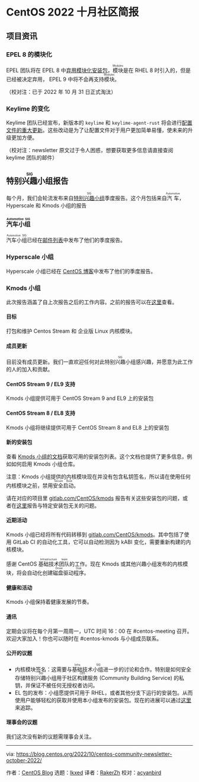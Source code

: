 [#]: subject: "CentOS Community Newsletter, October 2022"
[#]: via: "https://blog.centos.org/2022/10/centos-community-newsletter-october-2022/"
[#]: author: "CentOS Blog https://blog.centos.org"
[#]: collector: "lkxed"
[#]: translator: "RakerZh"
[#]: reviewer: "acyanbird"
[#]: publisher: " "
[#]: url: " "

CentOS 2022 十月社区简报
======

## 项目资讯

### EPEL 8 的模块化 

EPEL 团队将在 EPEL 8 中[弃用模块化安装包][1]，<ruby>模块<rt>Modules</rt></ruby>是在 RHEL 8 时引入的，但是已经被决定弃用， EPEL 9 中将不会再支持<ruby>模块<rt>Modules</rt></ruby>。

（校对注：已于 2022 年 10 月 31 日正式淘汰）


### Keylime 的变化

Keylime 团队已经宣布，新版本的  `keylime`  和  `keylime-agent-rust` 将会进行[配置文件的重大更新][2]。这些改动是为了让配置文件对于用户更加简单易懂，使未来的升级更加方便。

（校对注：newsletter 原文过于令人困惑，想要获取更多信息请直接查阅 keylime 团队的邮件）

## <ruby>特别兴趣小组<rt>SIG</rt></ruby>报告

每个月，我们会轮流发布来自<ruby>[特别兴趣小组][3]<rt>SIG</rt></ruby>季度报告。这个月包括来自<ruby>汽车<rt>Automotive</rt></ruby>，Hyperscale 和 Kmods 小组的报告


### <ruby>汽车小组<rt>Automotive SIG</rt></ruby> 

<ruby>汽车小组<rt>Automotive SIG</rt></ruby>已经在[邮件列表][4]中发布了他们的季度报告。

### Hyperscale 小组

Hyperscale 小组已经在 [CentOS 博客][5]中发布了他们的季度报告。

### Kmods 小组

此次报告涵盖了自上次报告之后的工作内容。之前的报告可以在[这里][6]查看。

#### 目标

打包和维护 Centos Stream 和 企业版 Linux 内核模块。

#### 成员更新

目前没有成员更新。我们一直欢迎任何对此<ruby>特别兴趣小组<rt>SIG</rt></ruby>感兴趣，并愿意为此工作的人的加入和贡献。

####  CentOS Stream 9 / EL9 支持

Kmods 小组提供可用于 CentOS Stream 9 and EL9 上的安装包


####  CentOS Stream 8 / EL8 支持

Kmods 小组将继续提供可用于 CentOS Stream 8 and EL8 上的安装包


#### 新的安装包

查看 [Kmods 小组的文档][7]获取可用的安装包列表。这个文档也提供了更多信息，例如如何启用 Kmods 小组仓库。

注意：Kmods 小组提供的内核模块现在并没有包含私钥签名，所以请在使用任何内核模块之前，禁用<ruby>安全启动<rt>Secure Boot</rt></ruby>。

请在对应的项目里 [gitlab.com/CentOS/kmods][8] 报告有关这些安装包的问题，或者在[这里][9]报告与特定安装包无关的问题。

#### 近期活动

Kmods 小组已经将所有代码转移到 [gitlab.com/CentOS/kmods][8]。其中包括了使用 GitLab CI 的自动化工具，它可以自动检测因为 kABI 变化，需要重新构建的内核模块。

感谢 CentOS <ruby>基础技术团队<rt>Infrastructure team</rt></ruby>的工作。现在 Kmods 或其他兴趣小组发布的内核模块，将会自动化创建<ruby>磁盘驱动程序<rt>Driver Disk</rt></ruby>。


#### 健康和活动

Kmods 小组保持着健康发展的节奏。

#### 通讯

定期会议将在每个月第一周周一，UTC 时间 16：00 在 #centos-meeting 召开。欢迎大家加入！你也可以随时在 #centos-kmods 与小组成员联系。

#### 公开的议题

- 内核模块签名：这需要与<ruby>基础技术小组<rt>Infra SIG</rt></ruby>进一步的讨论和合作。特别是如何安全存储<ruby>特别兴趣小组<rt>SIG</rt></ruby>用于<ruby>社区构建服务<rt>CBS</rt></ruby> (Community Building Service) 的私钥，并保证不被任何无授权者访问。
- EL 包的发布：小组愿提供可用于 RHEL，或者其他分支下运行的安装包。从而使用户能够轻松的获取并使用本小组发布的安装包。现在的进展可以通过[这里][10]来追踪。

#### 理事会的议题

我们这次没有新的议题需理事会关注。

--------------------------------------------------------------------------------

via: https://blog.centos.org/2022/10/centos-community-newsletter-october-2022/

作者：[CentOS Blog][a]
选题：[lkxed][b]
译者：[RakerZh](https://github.com/RakerZh)
校对：[acyanbird](https://github.com/acyanbird)

[a]: https://blog.centos.org
[b]: https://github.com/lkxed
[1]: https://lists.centos.org/pipermail/centos-devel/2022-September/120610.html
[2]: https://lists.centos.org/pipermail/centos-devel/2022-September/120609.html
[3]: https://blog.centos.org/2022/07/centos-hyperscale-sig-quarterly-report-for-2022q2/
[4]: https://lists.centos.org/pipermail/centos-devel/2022-September/120617.html
[5]: https://blog.centos.org/2022/10/centos-hyperscale-sig-quarterly-report-for-2022q3/
[6]: https://blog.centos.org/2022/07/centos-community-newsletter-july-2022/
[7]: https://sigs.centos.org/kmods/
[8]: https://gitlab.com/CentOS/kmods
[9]: https://gitlab.com/CentOS/kmods/sig
[10]: https://pagure.io/centos-infra/issue/643
